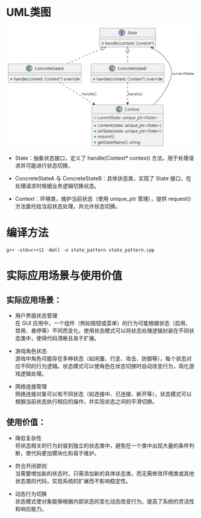 # UML类图
![alt text](image.png)

- State：抽象状态接口，定义了 handle(Context* context) 方法，用于处理请求并可能进行状态切换。

- ConcreteStateA 与 ConcreteStateB：具体状态类，实现了 State 接口，在处理请求时根据业务逻辑切换状态。

- Context：环境类，维护当前状态（使用 unique_ptr<State> 管理），提供 request() 方法委托给当前状态处理，并允许状态切换。

# 编译方法
```
g++ -std=c++11 -Wall -o state_pattern state_pattern.cpp
```

# 实际应用场景与使用价值
## 实际应用场景：

- 用户界面状态管理\
在 GUI 应用中，一个组件（例如按钮或菜单）的行为可能根据状态（启用、禁用、悬停等）不同而变化。使用状态模式可以将状态处理逻辑封装在不同状态类中，使得代码清晰且易于扩展。

- 游戏角色状态\
游戏中角色可能存在多种状态（如闲置、行走、攻击、防御等），每个状态对应不同的行为逻辑。状态模式可以使角色在状态切换时自动改变行为，简化游戏逻辑处理。

- 网络连接管理\
网络连接对象可以有不同状态（如连接中、已连接、断开等），状态模式可以根据当前状态执行相应的操作，并实现状态之间的平滑切换。

## 使用价值：

- 降低复杂性\
将状态相关的行为封装到独立的状态类中，避免在一个类中出现大量的条件判断，使代码更加模块化和易于维护。

- 符合开闭原则\
当需要增加新的状态时，只需添加新的具体状态类，而无需修改环境类或其他状态类的代码，实现系统的扩展而不影响稳定性。

- 动态行为切换\
状态模式使对象能够根据内部状态的变化动态改变行为，提高了系统的灵活性和响应能力。
